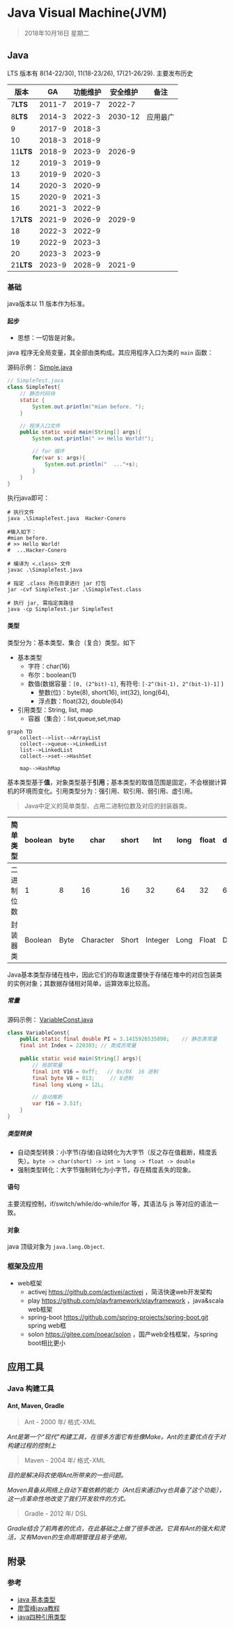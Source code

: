 # Java Visual  Machine(JVM)

> 2018年10月16日 星期二

## Java

LTS 版本有 8(14-22/30), 11(18-23/26), 17(21-26/29). 主要发布历史

| 版本      | GA     | 功能维护 | 安全维护 | 备注     |
| --------- | ------ | -------- | -------- | -------- |
| 7**LTS**  | 2011-7 | 2019-7   | 2022-7   |          |
| 8**LTS**  | 2014-3 | 2022-3   | 2030-12  | 应用最广 |
| 9         | 2017-9 | 2018-3   |          |          |
| 10        | 2018-3 | 2018-9   |          |          |
| 11**LTS** | 2018-9 | 2023-9   | 2026-9   |          |
| 12        | 2019-3 | 2019-9   |          |          |
| 13        | 2019-9 | 2020-3   |          |          |
| 14        | 2020-3 | 2020-9   |          |          |
| 15        | 2020-9 | 2021-3   |          |          |
| 16        | 2021-3 | 2022-9   |          |          |
| 17**LTS** | 2021-9 | 2026-9   | 2029-9   |          |
| 18        | 2022-3 | 2022-9   |          |          |
| 19        | 2022-9 | 2023-3   |          |          |
| 20        | 2023-3 | 2023-9   |          |          |
| 21**LTS** | 2023-9 | 2028-9   | 2021-9   |          |





### 基础

java版本以 11 版本作为标准。



#### 起步

- 思想：一切皆是对象。



java 程序无全局变量，其全部由类构成。其应用程序入口为类的 `main` 函数：

源码示例： [Simple.java](https://gitee.com/conero/lang/blob/hi-lang/hi-java/learning/Simple.java)

```java
// SimpleTest.java
class SimpleTest{
    // 静态代码块
    static {
        System.out.println("mian before. ");
    }

    // 程序入口文件
    public static void main(String[] args){
        System.out.println(" >> Hello World!");

        // for 循环
        for(var s: args){
            System.out.println("  ..."+s);
        }
    }
}
```

执行java即可：

```shell
# 执行文件
java .\SimapleTest.java  Hacker-Conero

#输入如下：
#mian before.
# >> Hello World!
#  ...Hacker-Conero

# 编译为 <.class> 文件
javac .\SimapleTest.java

# 指定 .class 所在目录进行 jar 打包
jar -cvf SimpleTest.jar .\SimapleTest.class

# 执行 jar, 需指定类路径
java -cp SimpleTest.jar SimpleTest
```



#### 类型

类型分为：基本类型、集合（复合）类型。如下

- 基本类型
  - 字符：char(16)
  - 布尔：boolean(1)
  - 数值(数据容量：`[0, (2^bit)-1]`, 有符号: `[-2^(bit-1), 2^(bit-1)-1]` )
    - 整数(位)：byte(8), short(16), int(32), long(64),
    - 浮点数：float(32), double(64)
- 引用类型：String, list, map
  - 容器（集合）：list,queue,set,map




```mermaid
graph TD
	collect-->list-->ArrayList
	collect-->queue-->LinkedList
	list-->LinkedList
	collect-->set-->HashSet
	
	map-->HashMap
```





基本类型基于**值**，对象类型基于**引用**；基本类型的取值范围是固定，不会根据计算机的环境而变化。引用类型分为：强引用、软引用、弱引用、虚引用。





> Java中定义的简单类型、占用二进制位数及对应的封装器类。

| 简单类型   | boolean | byte | char      | short | Int     | long | float | double | void |
| ---------- | ------- | ---- | --------- | ----- | ------- | ---- | ----- | ------ | ---- |
| 二进制位数 | 1       | 8    | 16        | 16    | 32      | 64   | 32    | 64     | --   |
| 封装器类   | Boolean | Byte | Character | Short | Integer | Long | Float | Double | Void |



Java基本类型存储在栈中，因此它们的存取速度要快于存储在堆中的对应包装类的实例对象；其数据存储相对简单，运算效率比较高。



##### 常量

源码示例： [VariableConst.java](https://gitee.com/conero/lang/blob/hi-lang/hi-java/learning/VariableConst.java)

```java
class VariableConst{
    public static final double PI = 3.1415926535898;	// 静态类常量
    final int Index = 220303; // 类成员常量
    
    public static void main(String[] args){
        // 局部常量
        final int V16 = 0xff;   // 0x/0X  16 进制
        final byte V8 = 013;     // 8进制
        final long vLong = 12L;

        // 自动推断
        var f16 = 3.51f;
    }
}
```



##### 类型转换

- 自动类型转换：小字节(存储)自动转化为大字节（反之存在值截断，精度丢失）。`byte -> char(short) -> int > long -> float -> double`
- 强制类型转化：大字节强制转化为小字节，存在精度丢失的现象。





#### 语句

主要流程控制，if/switch/while/do-while/for 等，其语法与 js 等对应的语法一致。





#### 对象

java 顶级对象为 `java.lang.Object`.





### 框架及应用

- web框架
  - activej          https://github.com/activej/activej ，简洁快速web开发架构
  - play              https://github.com/playframework/playframework ，java&scala web框架
  - spring-boot https://github.com/spring-projects/spring-boot.git   spring web框
  - solon            https://gitee.com/noear/solon ，国产web全栈框架，与spring boot相比更小





## 应用工具

### Java 构建工具

#### Ant, Maven, Gradle

> Ant - 2000 年/ 格式-XML

*Ant是第一个“现代”构建工具，在很多方面它有些像Make。Ant的主要优点在于对构建过程的控制上*



> Maven - 2004 年/  格式-XML

*目的是解决码农使用Ant所带来的一些问题。*

*Maven具备从网络上自动下载依赖的能力（Ant后来通过Ivy也具备了这个功能），这一点革命性地改变了我们开发软件的方式。*



> Gradle - 2012 年/ DSL

*Gradle结合了前两者的优点，在此基础之上做了很多改进。它具有Ant的强大和灵活，又有Maven的生命周期管理且易于使用。*





## 附录

### 参考

- [java 基本类型](https://www.cnblogs.com/doit8791/archive/2012/05/25/2517448.html)
- [廖雪峰java教程](https://www.liaoxuefeng.com/wiki/1252599548343744)
- [java四种引用类型](https://www.cnblogs.com/liyutian/p/9690974.html)

